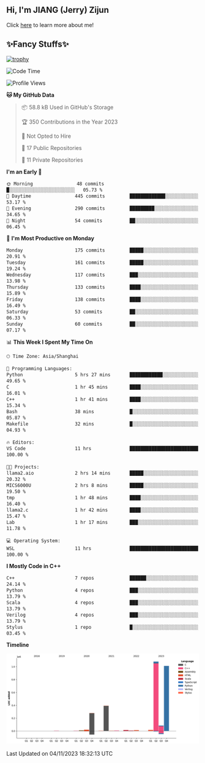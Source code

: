 ## Hi, I'm JIANG (Jerry) Zijun

Click [here](https://jzjerry.github.io/about/) to learn more about me!

## ✨Fancy Stuffs✨
[![trophy](https://github-profile-trophy.vercel.app/?username=jzjerry&theme=onedark)](https://github.com/ryo-ma/github-profile-trophy)
<!--START_SECTION:waka-->
![Code Time](http://img.shields.io/badge/Code%20Time-92%20hrs%2018%20mins-blue)

![Profile Views](http://img.shields.io/badge/Profile%20Views-2-blue)

**🐱 My GitHub Data** 

> 📦 58.8 kB Used in GitHub's Storage 
 > 
> 🏆 350 Contributions in the Year 2023
 > 
> 🚫 Not Opted to Hire
 > 
> 📜 17 Public Repositories 
 > 
> 🔑 11 Private Repositories 
 > 
**I'm an Early 🐤** 

```text
🌞 Morning                48 commits          █░░░░░░░░░░░░░░░░░░░░░░░░   05.73 % 
🌆 Daytime                445 commits         █████████████░░░░░░░░░░░░   53.17 % 
🌃 Evening                290 commits         █████████░░░░░░░░░░░░░░░░   34.65 % 
🌙 Night                  54 commits          ██░░░░░░░░░░░░░░░░░░░░░░░   06.45 % 
```
📅 **I'm Most Productive on Monday** 

```text
Monday                   175 commits         █████░░░░░░░░░░░░░░░░░░░░   20.91 % 
Tuesday                  161 commits         █████░░░░░░░░░░░░░░░░░░░░   19.24 % 
Wednesday                117 commits         ███░░░░░░░░░░░░░░░░░░░░░░   13.98 % 
Thursday                 133 commits         ████░░░░░░░░░░░░░░░░░░░░░   15.89 % 
Friday                   138 commits         ████░░░░░░░░░░░░░░░░░░░░░   16.49 % 
Saturday                 53 commits          ██░░░░░░░░░░░░░░░░░░░░░░░   06.33 % 
Sunday                   60 commits          ██░░░░░░░░░░░░░░░░░░░░░░░   07.17 % 
```


📊 **This Week I Spent My Time On** 

```text
🕑︎ Time Zone: Asia/Shanghai

💬 Programming Languages: 
Python                   5 hrs 27 mins       ████████████░░░░░░░░░░░░░   49.65 % 
C                        1 hr 45 mins        ████░░░░░░░░░░░░░░░░░░░░░   16.01 % 
C++                      1 hr 41 mins        ████░░░░░░░░░░░░░░░░░░░░░   15.34 % 
Bash                     38 mins             █░░░░░░░░░░░░░░░░░░░░░░░░   05.87 % 
Makefile                 32 mins             █░░░░░░░░░░░░░░░░░░░░░░░░   04.93 % 

🔥 Editors: 
VS Code                  11 hrs              █████████████████████████   100.00 % 

🐱‍💻 Projects: 
llama2.aio               2 hrs 14 mins       █████░░░░░░░░░░░░░░░░░░░░   20.32 % 
MICS6000U                2 hrs 8 mins        █████░░░░░░░░░░░░░░░░░░░░   19.50 % 
tmp                      1 hr 48 mins        ████░░░░░░░░░░░░░░░░░░░░░   16.40 % 
llama2.c                 1 hr 42 mins        ████░░░░░░░░░░░░░░░░░░░░░   15.47 % 
Lab                      1 hr 17 mins        ███░░░░░░░░░░░░░░░░░░░░░░   11.78 % 

💻 Operating System: 
WSL                      11 hrs              █████████████████████████   100.00 % 
```

**I Mostly Code in C++** 

```text
C++                      7 repos             ██████░░░░░░░░░░░░░░░░░░░   24.14 % 
Python                   4 repos             ███░░░░░░░░░░░░░░░░░░░░░░   13.79 % 
Scala                    4 repos             ███░░░░░░░░░░░░░░░░░░░░░░   13.79 % 
Verilog                  4 repos             ███░░░░░░░░░░░░░░░░░░░░░░   13.79 % 
Stylus                   1 repo              █░░░░░░░░░░░░░░░░░░░░░░░░   03.45 % 
```



**Timeline**

![Lines of Code chart](https://raw.githubusercontent.com/Jzjerry/Jzjerry/main/assets/bar_graph.png)


 Last Updated on 04/11/2023 18:32:13 UTC
<!--END_SECTION:waka-->
